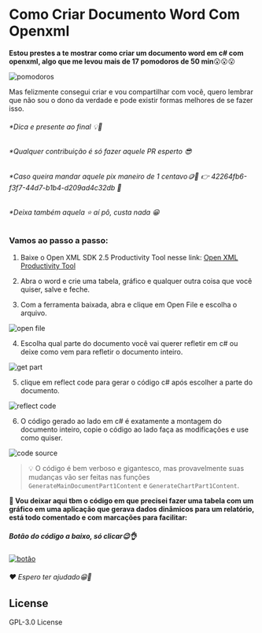 # Como Criar Documento Word Com Openxml

**Estou prestes a te mostrar como criar um documento word em c# com openxml,
algo que me levou mais de 17 pomodoros de 50 min**😮😮😮

![pomodoros](https://user-images.githubusercontent.com/46006217/166085851-327c9335-4500-4b7e-b5d0-cd4ca7c7e99e.png)

Mas felizmente consegui criar e vou compartilhar com você,
quero lembrar que não sou o dono da verdade e pode existir formas melhores de se fazer isso.

###### *Dica e presente ao final 💡🎁
###### *Qualquer contribuição é só fazer aquele PR esperto 😎
###### *Caso queira mandar aquele pix maneiro de 1 centavo🪙🤑 👉 42264fb6-f3f7-44d7-b1b4-d209ad4c32db 🔑
###### *Deixa também aquela ⭐ aí pô, custa nada 😁

### Vamos ao passo a passo:

1. Baixe o Open XML SDK 2.5 Productivity Tool nesse link: [Open XML Productivity Tool][app openxml]

2. Abra o word e crie uma tabela, gráfico e qualquer outra coisa que você quiser, salve e feche.

3. Com a ferramenta baixada, abra e clique em Open File e escolha o arquivo.

![open file](https://user-images.githubusercontent.com/46006217/166085845-4dad6e56-12ae-44ee-83fb-0ceb051e944b.png)

4. Escolha qual parte do documento você vai querer refletir em c# ou deixe como vem para refletir o documento inteiro.

![get part](https://user-images.githubusercontent.com/46006217/166085848-eb9d533f-8bff-4480-851e-859c49fc1ad5.png)

5. clique em reflect code para gerar o código c# após escolher a parte do documento.

![reflect code](https://user-images.githubusercontent.com/46006217/166085847-ef6fa164-f574-4acd-afb7-7062015d07fd.png)

6. O código gerado ao lado em c# é exatamente a montagem do documento inteiro, copie o código ao lado faça as modificações e use como quiser.

![code source](https://user-images.githubusercontent.com/46006217/166085849-62100165-5f6f-4c58-b4be-59d275e8607f.png)

> 💡 O código é bem verboso e gigantesco, mas provavelmente suas mudanças vão ser feitas nas funções `GenerateMainDocumentPart1Content` e `GenerateChartPart1Content`.

**🎁 Vou deixar aqui tbm o código em que precisei fazer uma tabela com um gráfico em uma aplicação que gerava dados dinâmicos para um relatório, está todo comentado e com marcações para facilitar:**
 
##### Botão do código a baixo, só clicar😉👌
[![botão](https://user-images.githubusercontent.com/46006217/166087844-3328176b-986f-4fc8-99dc-0ff702ae53fb.png)](https://github.com/MaiconAvila/como-criar-word-com-openxml/blob/main/create-word-with-openxml.cs)

###### ❤️ Espero ter ajudado😁🤗

## License
GPL-3.0 License

[app openxml]: <https://github.com/OfficeDev/Open-XML-SDK/releases/download/v2.5/OpenXMLSDKV25.msi>

